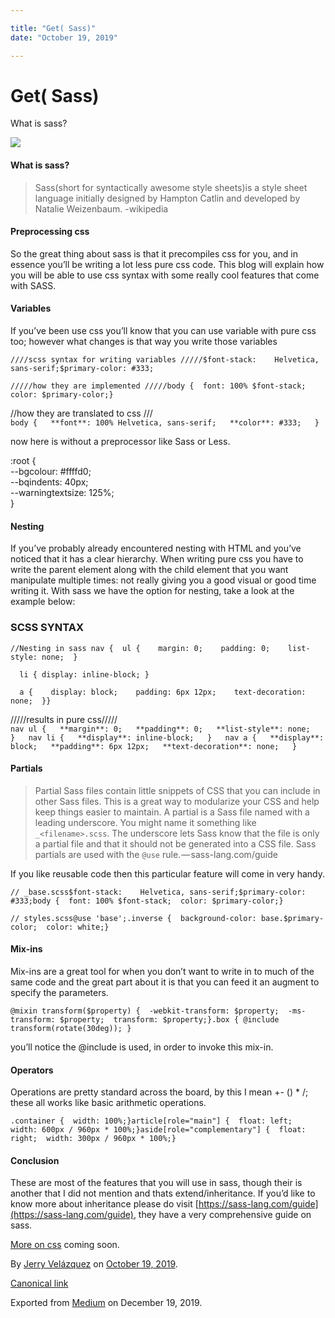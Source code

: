 ```yaml
---

title: "Get( Sass)"
date: "October 19, 2019"

---
```

# Get( Sass)

What is sass?

![](https://cdn-images-1.medium.com/max/800/0*1gcqc7LuzHtDY8uw.png)

#### **What is sass?**

> Sass(short for syntactically awesome style sheets)is a style sheet language initially designed by Hampton Catlin and developed by Natalie Weizenbaum. -wikipedia

#### Preprocessing css

So the great thing about sass is that it precompiles css for you, and in essence you’ll be writing a lot less pure css code. This blog will explain how you will be able to use css syntax with some really cool features that come with SASS.

#### Variables

If you’ve been use css you’ll know that you can use variable with pure css too; however what changes is that way you write those variables

```
////scss syntax for writing variables /////$font-stack:    Helvetica, sans-serif;$primary-color: #333;
```

```
/////how they are implemented /////body {  font: 100% $font-stack;  color: $primary-color;}
```

//how they are translated to css ///  
`body {  
  **font**: 100% Helvetica, sans-serif;  
  **color**: #333;  
}`

now here is without a preprocessor like Sass or Less.

:root {  
  --bgcolour: #ffffd0;  
  --bqindents: 40px;  
  --warningtextsize: 125%;  
}

#### Nesting

If you’ve probably already encountered nesting with HTML and you’ve noticed that it has a clear hierarchy. When writing pure css you have to write the parent element along with the child element that you want manipulate multiple times: not really giving you a good visual or good time writing it. With sass we have the option for nesting, take a look at the example below:

### SCSS SYNTAX

```
//Nesting in sass nav {  ul {    margin: 0;    padding: 0;    list-style: none;  }
```

```
  li { display: inline-block; }
```

```
  a {    display: block;    padding: 6px 12px;    text-decoration: none;  }}
```

/////results in pure css/////  
`nav ul {  
  **margin**: 0;  
  **padding**: 0;  
  **list-style**: none;  
}  
nav li {  
  **display**: inline-block;  
}  
nav a {  
  **display**: block;  
  **padding**: 6px 12px;  
  **text-decoration**: none;  
}`

#### Partials

> Partial Sass files contain little snippets of CSS that you can include in other Sass files. This is a great way to modularize your CSS and help keep things easier to maintain. A partial is a Sass file named with a leading underscore. You might name it something like `_<filename>.scss`. The underscore lets Sass know that the file is only a partial file and that it should not be generated into a CSS file. Sass partials are used with the `@use` rule. — sass-lang.com/guide

If you like reusable code then this particular feature will come in very handy.

```
// _base.scss$font-stack:    Helvetica, sans-serif;$primary-color: #333;body {  font: 100% $font-stack;  color: $primary-color;}
```

```
// styles.scss@use 'base';.inverse {  background-color: base.$primary-color;  color: white;}
```

#### Mix-ins

Mix-ins are a great tool for when you don’t want to write in to much of the same code and the great part about it is that you can feed it an augment to specify the parameters.

```
@mixin transform($property) {  -webkit-transform: $property;  -ms-transform: $property;  transform: $property;}.box { @include transform(rotate(30deg)); }
```

you’ll notice the @include is used, in order to invoke this mix-in.

#### Operators

Operations are pretty standard across the board, by this I mean +- () \* /; these all works like basic arithmetic operations.

```
.container {  width: 100%;}article[role="main"] {  float: left;  width: 600px / 960px * 100%;}aside[role="complementary"] {  float: right;  width: 300px / 960px * 100%;}
```

#### Conclusion

These are most of the features that you will use in sass, though their is another that I did not mention and thats extend/inheritance. If you’d like to know more about inheritance please do visit [https://sass-lang.com/guide](https://sass-lang.com/guide), they have a very comprehensive guide on sass.

[More on css](https://medium.com/me/stories) coming soon.

By [Jerry Velázquez](https://medium.com/@jvr572) on [October 19, 2019](https://medium.com/p/5b9b9a7c74f6).

[Canonical link](https://medium.com/@jvr572/get-sass-5b9b9a7c74f6)

Exported from [Medium](https://medium.com) on December 19, 2019.